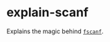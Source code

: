# explain-scanf

Explains the magic behind [`fscanf`][fscanf].

[fscanf]: https://pubs.opengroup.org/onlinepubs/9799919799/functions/fscanf.html
